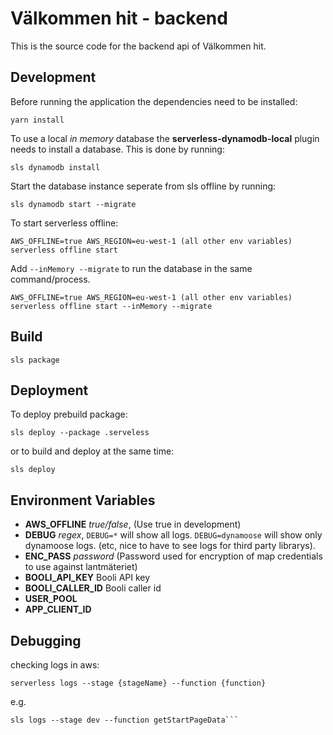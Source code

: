 # Välkommen hit - backend
This is the source code for the backend api of Välkommen hit.

## Development

Before running the application the dependencies need to be installed:
```
yarn install
```
To use a local _in memory_ database the __serverless-dynamodb-local__ plugin needs to install a database. This is done by running:
```
sls dynamodb install
```

Start the database instance seperate from sls offline by running:
```
sls dynamodb start --migrate
```

To start serverless offline:
```
AWS_OFFLINE=true AWS_REGION=eu-west-1 (all other env variables) serverless offline start
```
Add `--inMemory --migrate` to run the database in the same command/process.
```
AWS_OFFLINE=true AWS_REGION=eu-west-1 (all other env variables) serverless offline start --inMemory --migrate
```

## Build
```
sls package
```

## Deployment
To deploy prebuild package:
```
sls deploy --package .serveless
```
or to build and deploy at the same time:
```
sls deploy
```

## Environment Variables
-   __AWS_OFFLINE__ _true/false_, (Use true in development)
-   __DEBUG__ _regex_, `DEBUG=*` will show all logs. `DEBUG=dynamoose` will show only dynamoose logs. (etc, nice to have to see logs for third party librarys).
-   __ENC_PASS__ _password_ (Password used for encryption of map credentials to use against lantmäteriet)
-   __BOOLI_API_KEY__ Booli API key
-   __BOOLI_CALLER_ID__ Booli caller id
-   __USER_POOL__
-   __APP_CLIENT_ID__

## Debugging
checking logs in aws:
```
serverless logs --stage {stageName} --function {function}
```
e.g.
```
sls logs --stage dev --function getStartPageData```
